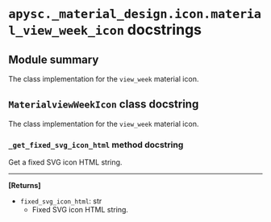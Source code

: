 # `apysc._material_design.icon.material_view_week_icon` docstrings

## Module summary

The class implementation for the `view_week` material icon.

## `MaterialviewWeekIcon` class docstring

The class implementation for the `view_week` material icon.

### `_get_fixed_svg_icon_html` method docstring

Get a fixed SVG icon HTML string.<hr>

**[Returns]**

- `fixed_svg_icon_html`: str
  - Fixed SVG icon HTML string.